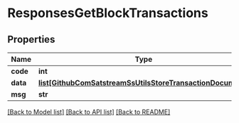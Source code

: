 # ResponsesGetBlockTransactions

## Properties
Name | Type | Description | Notes
------------ | ------------- | ------------- | -------------
**code** | **int** |  | [optional] 
**data** | [**list[GithubComSatstreamSsUtilsStoreTransactionDocument]**](GithubComSatstreamSsUtilsStoreTransactionDocument.md) |  | [optional] 
**msg** | **str** |  | [optional] 

[[Back to Model list]](../README.md#documentation-for-models) [[Back to API list]](../README.md#documentation-for-api-endpoints) [[Back to README]](../README.md)

